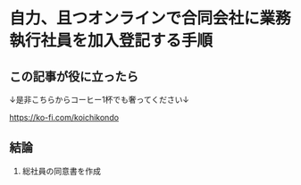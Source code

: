 # 自力、且つオンラインで合同会社に業務執行社員を加入登記する手順
## この記事が役に立ったら
↓是非こちらからコーヒー1杯でも奢ってください↓

<https://ko-fi.com/koichikondo>
## 結論
1. 総社員の同意書を作成